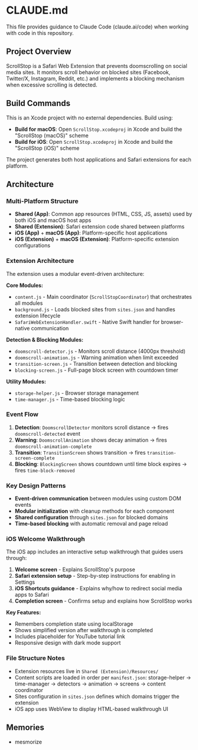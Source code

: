 # CLAUDE.md

This file provides guidance to Claude Code (claude.ai/code) when working with code in this repository.

## Project Overview

ScrollStop is a Safari Web Extension that prevents doomscrolling on social media sites. It monitors scroll behavior on blocked sites (Facebook, Twitter/X, Instagram, Reddit, etc.) and implements a blocking mechanism when excessive scrolling is detected.

## Build Commands

This is an Xcode project with no external dependencies. Build using:

- **Build for macOS**: Open `ScrollStop.xcodeproj` in Xcode and build the "ScrollStop (macOS)" scheme
- **Build for iOS**: Open `ScrollStop.xcodeproj` in Xcode and build the "ScrollStop (iOS)" scheme

The project generates both host applications and Safari extensions for each platform.

## Architecture

### Multi-Platform Structure
- **Shared (App)**: Common app resources (HTML, CSS, JS, assets) used by both iOS and macOS host apps
- **Shared (Extension)**: Safari extension code shared between platforms
- **iOS (App)** + **macOS (App)**: Platform-specific host applications
- **iOS (Extension)** + **macOS (Extension)**: Platform-specific extension configurations

### Extension Architecture

The extension uses a modular event-driven architecture:

**Core Modules:**
- `content.js` - Main coordinator (`ScrollStopCoordinator`) that orchestrates all modules
- `background.js` - Loads blocked sites from `sites.json` and handles extension lifecycle
- `SafariWebExtensionHandler.swift` - Native Swift handler for browser-native communication

**Detection & Blocking Modules:**
- `doomscroll-detector.js` - Monitors scroll distance (4000px threshold)
- `doomscroll-animation.js` - Warning animation when limit exceeded
- `transition-screen.js` - Transition between detection and blocking
- `blocking-screen.js` - Full-page block screen with countdown timer

**Utility Modules:**
- `storage-helper.js` - Browser storage management
- `time-manager.js` - Time-based blocking logic

### Event Flow
1. **Detection**: `DoomscrollDetector` monitors scroll distance → fires `doomscroll-detected` event
2. **Warning**: `DoomscrollAnimation` shows decay animation → fires `doomscroll-animation-complete`
3. **Transition**: `TransitionScreen` shows transition → fires `transition-screen-complete`
4. **Blocking**: `BlockingScreen` shows countdown until time block expires → fires `time-block-removed`

### Key Design Patterns
- **Event-driven communication** between modules using custom DOM events
- **Modular initialization** with cleanup methods for each component
- **Shared configuration** through `sites.json` for blocked domains
- **Time-based blocking** with automatic removal and page reload

### iOS Welcome Walkthrough
The iOS app includes an interactive setup walkthrough that guides users through:
1. **Welcome screen** - Explains ScrollStop's purpose
2. **Safari extension setup** - Step-by-step instructions for enabling in Settings
3. **iOS Shortcuts guidance** - Explains why/how to redirect social media apps to Safari
4. **Completion screen** - Confirms setup and explains how ScrollStop works

**Key Features:**
- Remembers completion state using localStorage
- Shows simplified version after walkthrough is completed
- Includes placeholder for YouTube tutorial link
- Responsive design with dark mode support

### File Structure Notes
- Extension resources live in `Shared (Extension)/Resources/`
- Content scripts are loaded in order per `manifest.json`: storage-helper → time-manager → detectors → animation → screens → content coordinator
- Sites configuration in `sites.json` defines which domains trigger the extension
- iOS app uses WebView to display HTML-based walkthrough UI

## Memories
- mesmorize
